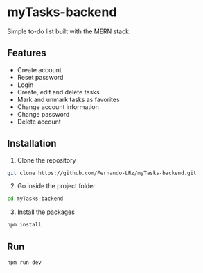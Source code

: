 # myTasks-backend
Simple to-do list built with the MERN stack. 

## Features
 * Create account
 * Reset password
 * Login
 * Create, edit and delete tasks
 * Mark and unmark tasks as favorites
 * Change account information
 * Change password
 * Delete account
 
## Installation
1. Clone the repository
```bash
git clone https://github.com/Fernando-LRz/myTasks-backend.git
``` 
2. Go inside the project folder
```bash
cd myTasks-backend
```
3. Install the packages
```bash
npm install
```

## Run
```bash
npm run dev
```
